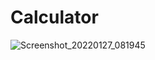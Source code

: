 # Calculator
![Screenshot_20220127_081945](https://user-images.githubusercontent.com/73083104/151303125-a7595184-fe3b-4f2a-8e3d-16d40fd844d7.png)
